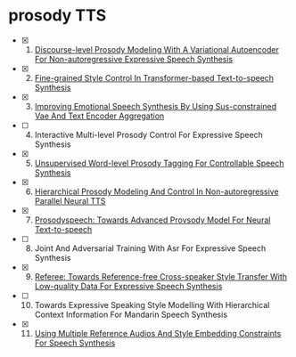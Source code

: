 # prosody TTS

- [x] 1. [Discourse-level Prosody Modeling With A Variational Autoencoder For Non-autoregressive Expressive Speech Synthesis](1%20DISCOURSE-LEVEL%20PROSODY%20MODELING%20WITH%20A%20VARIATIONAL%20AUTOENCODER%20FOR%20NON-AUTOREGRESSIVE%20EXPRESSIVE%20SPEECH%20SYNTHESIS.md)
- [x] 2. [Fine-grained Style Control In Transformer-based Text-to-speech Synthesis](2%20FINE-GRAINED%20STYLE%20CONTROL%20IN%20TRANSFORMER-BASED%20TEXT-TO-SPEECH%20SYNTHESIS.md)
- [x] 3. [Improving Emotional Speech Synthesis By Using Sus-constrained Vae And Text Encoder Aggregation](/ICASSP%202022/3%20IMPROVING%20EMOTIONAL%20SPEECH%20SYNTHESIS%20BY%20USING%20SUS-CONSTRAINED%20VAE%20AND%20TEXT%20ENCODER%20AGGREGATION.md)
- [ ] 4. Interactive Multi-level Prosody Control For Expressive Speech Synthesis
- [x] 5. [Unsupervised Word-level Prosody Tagging For Controllable Speech Synthesis](/ICASSP%202022/5%20Unsupervised%20Word-level%20Prosody%20Tagging%20For%20Controllable%20Speech%20Synthesis.md)
- [x] 6. [Hierarchical Prosody Modeling And Control In Non-autoregressive Parallel Neural TTS](/ICASSP%202022/6%20Hierarchical%20Prosody%20Modeling%20And%20Control%20In%20Non-autoregressive%20Parallel%20Neural%20TTS.md)
- [x] 7. [Prosodyspeech: Towards Advanced Provsody Model For Neural Text-to-speech](7%20ProsoSpeech%20Enhancing%20Prosody%20With%20Quantized%20Vector%20Pre-training%20in%20Text-to-Speech.md)
- [ ] 8. Joint And Adversarial Training With Asr For Expressive Speech Synthesis
- [x] 9. [Referee: Towards Reference-free Cross-speaker Style Transfer With Low-quality Data For Expressive Speech Synthesis](/ICASSP%202022/9%20Referee%20Towards%20Reference-free%20Cross-speaker%20Style%20Transfer%20With%20Low-quality%20Data%20For%20Expressive%20Speech%20Synthesis.md)
- [ ] 10. Towards Expressive Speaking Style Modelling With Hierarchical Context Information For Mandarin Speech Synthesis
- [x] 11. [Using Multiple Reference Audios And Style Embedding Constraints For Speech Synthesis](11%20Using%20Multiple%20Reference%20Audios%20And%20Style%20Embedding%20Constraints%20For%20Speech%20Synthesis.md)
